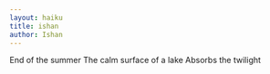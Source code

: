 ```yaml
---
layout: haiku
title: ishan
author: Ishan
---
```


End of the summer
The calm surface of a lake
Absorbs the twilight
